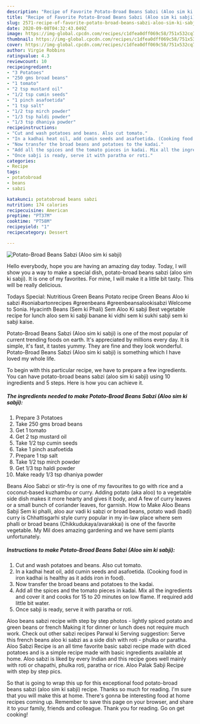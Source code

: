 ```yaml
---
description: "Recipe of Favorite Potato-Broad Beans Sabzi (Aloo sim ki sabji)"
title: "Recipe of Favorite Potato-Broad Beans Sabzi (Aloo sim ki sabji)"
slug: 2571-recipe-of-favorite-potato-broad-beans-sabzi-aloo-sim-ki-sabji
date: 2020-09-08T04:32:43.049Z
image: https://img-global.cpcdn.com/recipes/c1dfea0dff069c58/751x532cq70/potato-broad-beans-sabzi-aloo-sim-ki-sabji-recipe-main-photo.jpg
thumbnail: https://img-global.cpcdn.com/recipes/c1dfea0dff069c58/751x532cq70/potato-broad-beans-sabzi-aloo-sim-ki-sabji-recipe-main-photo.jpg
cover: https://img-global.cpcdn.com/recipes/c1dfea0dff069c58/751x532cq70/potato-broad-beans-sabzi-aloo-sim-ki-sabji-recipe-main-photo.jpg
author: Virgie Robbins
ratingvalue: 4.3
reviewcount: 10
recipeingredient:
- "3 Potatoes"
- "250 gms broad beans"
- "1 tomato"
- "2 tsp mustard oil"
- "1/2 tsp cumin seeds"
- "1 pinch asafoetida"
- "1 tsp salt"
- "1/2 tsp mirch powder"
- "1/3 tsp haldi powder"
- "1/3 tsp dhaniya powder"
recipeinstructions:
- "Cut and wash potatoes and beans. Also cut tomato."
- "In a kadhai heat oil, add cumin seeds and asafoetida. (Cooking food in iron kadhai is healthy as it adds iron in food)."
- "Now transfer the broad beans and potatoes to the kadai."
- "Add all the spices and the tomato pieces in kadai. Mix all the ingredients and cover it and cooks for 15 to 20 minutes on low flame. If required add little bit water."
- "Once sabji is ready, serve it with paratha or roti."
categories:
- Recipe
tags:
- potatobroad
- beans
- sabzi

katakunci: potatobroad beans sabzi 
nutrition: 174 calories
recipecuisine: American
preptime: "PT37M"
cooktime: "PT58M"
recipeyield: "1"
recipecategory: Dessert

---
```



![Potato-Broad Beans Sabzi (Aloo sim ki sabji)](https://img-global.cpcdn.com/recipes/c1dfea0dff069c58/751x532cq70/potato-broad-beans-sabzi-aloo-sim-ki-sabji-recipe-main-photo.jpg)

Hello everybody, hope you are having an amazing day today. Today, I will show you a way to make a special dish, potato-broad beans sabzi (aloo sim ki sabji). It is one of my favorites. For mine, I will make it a little bit tasty. This will be really delicious.

Todays Special: Nutritious Green Beans Potato recipe Green Beans Aloo ki sabzi #soniabartonrecipes #greenbeans #greenbeansalookisabzi Welcome to Sonia. Hyacinth Beans (Sem ki Phali) Sem Aloo Ki sabji Best vegetable recipe for lunch aloo sem ki sabji banane ki vidhi sem ki sukhi sabji sem ki sabji kaise.

Potato-Broad Beans Sabzi (Aloo sim ki sabji) is one of the most popular of current trending foods on earth. It's appreciated by millions every day. It is simple, it's fast, it tastes yummy. They are fine and they look wonderful. Potato-Broad Beans Sabzi (Aloo sim ki sabji) is something which I have loved my whole life.


To begin with this particular recipe, we have to prepare a few ingredients. You can have potato-broad beans sabzi (aloo sim ki sabji) using 10 ingredients and 5 steps. Here is how you can achieve it.

<!--inarticleads1-->

##### The ingredients needed to make Potato-Broad Beans Sabzi (Aloo sim ki sabji):

1. Prepare 3 Potatoes
1. Take 250 gms broad beans
1. Get 1 tomato
1. Get 2 tsp mustard oil
1. Take 1/2 tsp cumin seeds
1. Take 1 pinch asafoetida
1. Prepare 1 tsp salt
1. Take 1/2 tsp mirch powder
1. Get 1/3 tsp haldi powder
1. Make ready 1/3 tsp dhaniya powder


Beans Aloo Sabzi or stir-fry is one of my favourites to go with rice and a coconut-based kuzhambu or curry. Adding potato (aka aloo) to a vegetable side dish makes it more hearty and gives it body, and A few of curry leaves or a small bunch of coriander leaves, for garnish. How to Make Aloo Beans Sabji Sem ki phalli, aloo aur vadi ki sabzi or broad beans, potato wadi (badi) curry is Chhattisgarhi style curry popular in my in-law place where sem phalli or broad beans (Chikkudukaya/avarakkai) is one of the favorite vegetable. My Mil does amazing gardening and we have semi plants unfortunately. 

<!--inarticleads2-->

##### Instructions to make Potato-Broad Beans Sabzi (Aloo sim ki sabji):

1. Cut and wash potatoes and beans. Also cut tomato.
1. In a kadhai heat oil, add cumin seeds and asafoetida. (Cooking food in iron kadhai is healthy as it adds iron in food).
1. Now transfer the broad beans and potatoes to the kadai.
1. Add all the spices and the tomato pieces in kadai. Mix all the ingredients and cover it and cooks for 15 to 20 minutes on low flame. If required add little bit water.
1. Once sabji is ready, serve it with paratha or roti.


Aloo beans sabzi recipe with step by step photos - lightly spiced potato and green beans or french Making it for dinner or lunch does not require much work. Check out other sabzi recipes Parwal ki Serving suggestion: Serve this french beans aloo ki sabzi as a side dish with roti - phulka or paratha. Aloo Sabzi Recipe is an all time favorite basic sabzi recipe made with diced potatoes and is a simple recipe made with basic ingredients available at home. Aloo sabzi is liked by every Indian and this recipe goes well mainly with roti or chapathi, phulka roti, paratha or rice. Aloo Palak Sabji Recipe with step by step pics. 

So that is going to wrap this up for this exceptional food potato-broad beans sabzi (aloo sim ki sabji) recipe. Thanks so much for reading. I'm sure that you will make this at home. There's gonna be interesting food at home recipes coming up. Remember to save this page on your browser, and share it to your family, friends and colleague. Thank you for reading. Go on get cooking!
